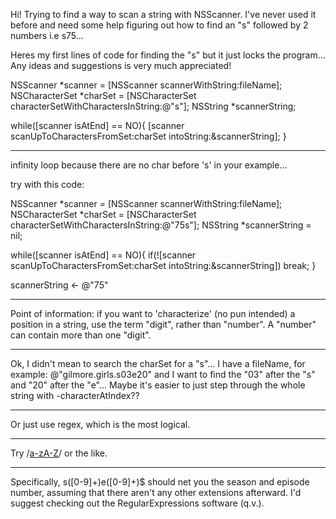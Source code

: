 
Hi!
Trying to find a way to scan a string with NSScanner. I've never used it before and need some help figuring out how to find an "s" followed by 2 numbers
i.e s75...

Heres my first lines of code for finding the "s" but it just locks the program...
Any ideas and suggestions is very much appreciated!

    
NSScanner *scanner = [NSScanner scannerWithString:fileName];
NSCharacterSet *charSet = [NSCharacterSet characterSetWithCharactersInString:@"s"];
NSString *scannerString;
			
while([scanner isAtEnd] == NO){
	[scanner scanUpToCharactersFromSet:charSet intoString:&scannerString];
}


----

infinity loop because there are no char before 's' in your example...

try with this code:
    
NSScanner *scanner = [NSScanner scannerWithString:fileName];
NSCharacterSet *charSet = [NSCharacterSet characterSetWithCharactersInString:@"75s"];
NSString *scannerString = nil;

while([scanner isAtEnd] == NO){
	if(![scanner scanUpToCharactersFromSet:charSet intoString:&scannerString]) break;
}

scannerString <- @"75"

----

Point of information: if you want to 'characterize' (no pun intended) a position in a string, use the term "digit", rather than "number".
A "number" can contain more than one "digit".

----
Ok, I  didn't mean to search the charSet for a "s"... 
I have a fileName, for example: @"gilmore.girls.s03e20" and I want to find the "03" after the "s" and "20" after the "e"... 
Maybe it's easier to just step through the whole string with -characterAtIndex??

----
Or just use regex, which is the most logical.

----
Try     /[a-zA-Z]([0-9]+)/ or the like.

----
Specifically,     s([0-9]+)e([0-9]+)$ should net you the season and episode number, assuming that there aren't any other extensions afterward. I'd suggest checking out the RegularExpressions software (q.v.).
